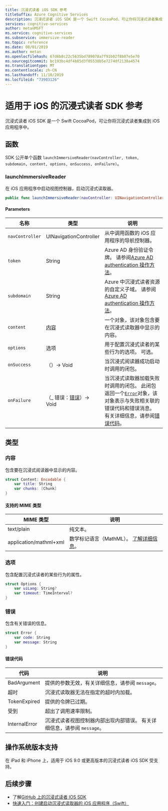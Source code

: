```yaml
---
title: 沉浸式读者 iOS SDK 参考
titleSuffix: Azure Cognitive Services
description: 沉浸式读者 iOS SDK 是一个 Swift CocoaPod，可让你将沉浸式读者集成到 iOS 应用程序中。
services: cognitive-services
author: metanMSFT
ms.service: cognitive-services
ms.subservice: immersive-reader
ms.topic: reference
ms.date: 08/01/2019
ms.author: metan
ms.openlocfilehash: 67d6b8c22c5635bd789078a7f91b02f8b07e5e70
ms.sourcegitcommit: bc193bc4df4b85d3f05538b5e7274df2138a4574
ms.translationtype: MT
ms.contentlocale: zh-CN
ms.lasthandoff: 11/10/2019
ms.locfileid: "73903126"
---
```

# <a name="immersive-reader-sdk-reference-for-ios"></a>适用于 iOS 的沉浸式读者 SDK 参考

沉浸式读者 iOS SDK 是一个 Swift CocoaPod，可让你将沉浸式读者集成到 iOS 应用程序中。

## <a name="functions"></a>函数

SDK 公开单个函数 `launchImmersiveReader(navController, token, subdomain, content, options, onSuccess, onFailure)`。

### <a name="launchimmersivereader"></a>launchImmersiveReader

在 iOS 应用程序中启动视图控制器，启动沉浸式读取器。

```swift
public func launchImmersiveReader(navController: UINavigationController, token: String, subdomain: String, content: Content, options: Options?, onSuccess: @escaping () -> Void, onFailure: @escaping (_ error: Error) -> Void)
```

#### <a name="parameters"></a>Parameters

| 名称 | 类型 | 说明 |
| ---- | ---- |------------ |
| `navController` | UINavigationController | 从中调用函数的 iOS 应用程序的导航控制器。 |
| `token` | String | Azure AD 身份验证令牌。 请参阅[Azure AD authentication 操作方法](./azure-active-directory-authentication.md)。 |
| `subdomain` | String | Azure 中沉浸式读者资源的自定义子域。 请参阅[Azure AD authentication 操作方法](./azure-active-directory-authentication.md)。 |
| `content` | [内容](#content) | 一个对象，该对象包含要在沉浸式读取器中显示的内容。 |
| `options` | [](#options)选项 | 用于配置沉浸式读者的某些行为的选项。 可选。 |
| `onSuccess` | （）-> Void | 当沉浸式阅读器成功启动时调用的闭包。 |
| `onFailure` | （_ 错误：[错误](#error)）-> Void | 当沉浸式读取器加载失败时调用的闭包。 此闭包返回一个[`Error`](#error)对象，该对象表示与失败相关联的错误代码和错误消息。 有关详细信息，请参阅[错误代码](#error-codes)。 |

## <a name="types"></a>类型

### <a name="content"></a>内容

包含要在沉浸式阅读器中显示的内容。

```swift
struct Content: Encodable {
    var title: String
    var chunks: [Chunk]
}
```

#### <a name="supported-mime-types"></a>支持的 MIME 类型

| MIME 类型 | 说明 |
| --------- | ----------- |
| text/plain | 纯文本。 |
| application/mathml+xml | 数学标记语言（MathML）。 [了解详细信息](https://developer.mozilla.org/en-US/docs/Web/MathML)。

### <a name="options"></a>选项

包含配置沉浸式读者的某些行为的属性。

```swift
struct Options {
    var uiLang: String?
    var timeout: TimeInterval?
}
```

### <a name="error"></a>错误

包含有关错误的信息。

```swift
struct Error {
    var code: String
    var message: String
}
```

#### <a name="error-codes"></a>错误代码

| 代码 | 说明 |
| ---- | ----------- |
| BadArgument | 提供的参数无效，有关详细信息，请参阅 `message`。 |
| 超时 | 沉浸式读取器无法在指定的超时内加载。 |
| TokenExpired | 提供的令牌已过期。 |
| 受到 | 超出了调用速率限制。 |
| InternalError | 沉浸式读者视图控制器内部出现内部错误。 有关详细信息，请参阅 `message`。|

## <a name="os-version-support"></a>操作系统版本支持

在 iPad 和 iPhone 上，适用于 iOS 9.0 或更高版本的沉浸式读者 iOS SDK 受支持。

## <a name="next-steps"></a>后续步骤

* 了解[GitHub 上的沉浸式读者 IOS SDK](https://github.com/microsoft/immersive-reader-sdk/tree/master/iOS)
* [快速入门：创建启动沉浸式读取器的 iOS 应用程序（Swift）](./ios-quickstart.md)